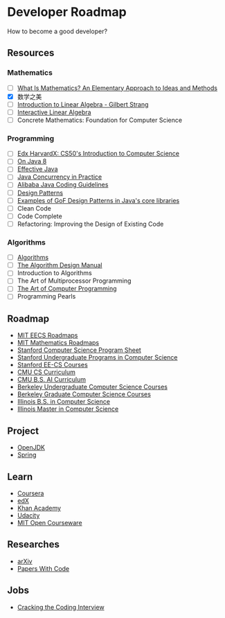 # Developer Roadmap

How to become a good developer?

## Resources

### Mathematics

- [ ] [What Is Mathematics? An Elementary Approach to Ideas and Methods](https://archive.org/details/WhatIsMathematics)
- [X] 数学之美
- [ ] [Introduction to Linear Algebra - Gilbert Strang](https://math.mit.edu/~gs/linearalgebra/)
- [ ] [Interactive Linear Algebra](https://textbooks.math.gatech.edu/ila/)
- [ ] Concrete Mathematics: Foundation for Computer Science

### Programming

- [ ] [Edx HarvardX: CS50's Introduction to Computer Science](https://www.edx.org/course/cs50s-introduction-to-computer-science)
- [ ] [On Java 8](https://lingcoder.github.io/OnJava8/)
- [ ] [Effective Java](https://sjsdfg.github.io/effective-java-3rd-chinese/)
- [ ] [Java Concurrency in Practice](https://jcip.net/)
- [ ] [Alibaba Java Coding Guidelines](https://github.com/alibaba/p3c)
- [ ] [Design Patterns](https://github.com/iluwatar/java-design-patterns)
- [ ] [Examples of GoF Design Patterns in Java's core libraries](https://stackoverflow.com/a/2707195/9980245)
- [ ] Clean Code
- [ ] Code Complete
- [ ] Refactoring: Improving the Design of Existing Code

### Algorithms

- [ ] [Algorithms](https://algs4.cs.princeton.edu/home/)
- [ ] [The Algorithm Design Manual](http://www.algorist.com/)
- [ ] Introduction to Algorithms
- [ ] The Art of Multiprocessor Programming
- [ ] [The Art of Computer Programming](https://www-cs-faculty.stanford.edu/~knuth/taocp.html)
- [ ] Programming Pearls

## Roadmap

* [MIT EECS Roadmaps](https://www.eecs.mit.edu/docs/ug/freshman_roadmaps.pdf)
* [MIT Mathematics Roadmaps](https://math.mit.edu/academics/undergrad/roadmaps.php)
* [Stanford Computer Science Program Sheet](https://cs.stanford.edu/degrees/undergrad/ProgramSheets.shtml)
* [Stanford Undergraduate Programs in Computer Science](https://exploredegrees.stanford.edu/schoolofengineering/computerscience/#courseinventory)
* [Stanford EE-CS Courses](https://ee.stanford.edu/eecs)
* [CMU CS Curriculum](https://www.csd.cs.cmu.edu/academics/undergraduate/requirements)
* [CMU B.S. AI Curriculum](https://www.cs.cmu.edu/bs-in-artificial-intelligence/curriculum)
* [Berkeley Undergraduate Computer Science Courses](http://guide.berkeley.edu/undergraduate/degree-programs/computer-science/#coursestext)
* [Berkeley Graduate Computer Science Courses](http://guide.berkeley.edu/graduate/degree-programs/computer-science/#coursestext)
* [Illinois B.S. in Computer Science](https://cs.illinois.edu/academics/undergraduate/degree-program-options/bs-computer-science)
* [Illinois Master in Computer Science](https://cs.illinois.edu/academics/graduate/ms-program)

## Project

* [OpenJDK](http://openjdk.java.net/)
* [Spring](https://github.com/spring-projects)

## Learn

* [Coursera](https://www.coursera.org/)
* [edX](https://www.edx.org/)
* [Khan Academy](https://www.khanacademy.org/)
* [Udacity](https://www.udacity.com/)
* [MIT Open Courseware](https://ocw.mit.edu)

## Researches

* [arXiv](https://arxiv.org)
* [Papers With Code](https://paperswithcode.com)

## Jobs

* [Cracking the Coding Interview](http://www.crackingthecodinginterview.com/)
